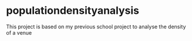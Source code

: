 # populationdensityanalysis
This project is based on my previous school project to analyse the density of a venue
